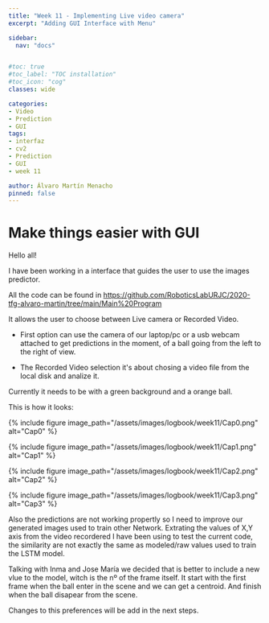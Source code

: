 ```yaml
---
title: "Week 11 - Implementing Live video camera"
excerpt: "Adding GUI Interface with Menu"

sidebar:
  nav: "docs"


#toc: true
#toc_label: "TOC installation"
#toc_icon: "cog"
classes: wide

categories:
- Video
- Prediction
- GUI
tags:
- interfaz
- cv2
- Prediction
- GUI
- week 11

author: Álvaro Martín Menacho
pinned: false
---
```


# Make things easier with GUI

Hello all!

I have been working in a interface that guides the user to use the images predictor.

All the code can be found in https://github.com/RoboticsLabURJC/2020-tfg-alvaro-martin/tree/main/Main%20Program

It allows the user to choose between Live camera or Recorded Video.

  - First option can use the camera of our laptop/pc or a usb webcam attached to
    get predictions in the moment, of a ball going from the left to the right of view.

  - The Recorded Video selection it's about chosing a video file from the local disk
    and analize it.

Currently it needs to be with a green background and a orange ball.

This is how it looks:

{% include figure image_path="/assets/images/logbook/week11/Cap0.png" alt="Cap0" %}

{% include figure image_path="/assets/images/logbook/week11/Cap1.png" alt="Cap1" %}

{% include figure image_path="/assets/images/logbook/week11/Cap2.png" alt="Cap2" %}

{% include figure image_path="/assets/images/logbook/week11/Cap3.png" alt="Cap3" %}

Also the predictions are not working propertly so I need to improve our generated images used to train other Network.
Extrating the values of X,Y axis from the video recordered I have been using to test the current code, the similarity are not exactly the same as modeled/raw values used to train the LSTM model.

Talking with Inma and Jose María we decided that is better to include a new vlue to the model, witch is the nº of the frame itself.
It start with the first frame when the ball enter in the scene and we can get a centroid.
And finish when the ball disapear from the scene.


Changes to this preferences will be add in the next steps.
